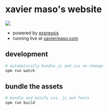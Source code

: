 # xavier maso's website

  ![](https://travis-ci.org/Pamplemousse/xaviermaso.com.svg?branch=master)

  * powered by [expressjs](http://expressjs.com/)
  * running live at [xaviermaso.com](http://xaviermaso.com/)

## development

```bash
# automatically bundle js and css on change
npm run watch
```

## bundle the assets

```bash
# bundle and minify css, js and fonts
npm run build
```
